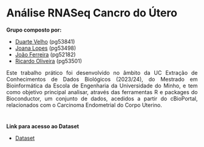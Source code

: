 # Análise RNASeq Cancro do Útero


**Grupo composto por:**
- [Duarte Velho](https://github.com/duartebred) (pg53841)
- [Joana Lopes](https://github.com/joanalopes0711) (pg53498)
- [João Ferreira](https://github.com/B-Neil) (pg52182)
- [Ricardo Oliveira](https://github.com/ricardofoliveira61) (pg53501)

 

<div align="justify">
Este trabalho prático foi desenvolvido no âmbito da UC Extração de Conhecimentos de Dados Biológicos (2023/24), do Mestrado em Bioinformática da Escola de Engenharia da Universidade do Minho, e tem como objetivo principal analisar, através das ferramentas R e packages do Bioconductor, um conjunto de dados, acedidos a partir do cBioPortal, relacionados com o Carcinoma Endometrial do Corpo Uterino. 
</div>

#

**Link para acesso ao Dataset**
- [Dataset](https://www.cbioportal.org/study/summary?id=ucec_tcga_pan_can_atlas_2018)
  

